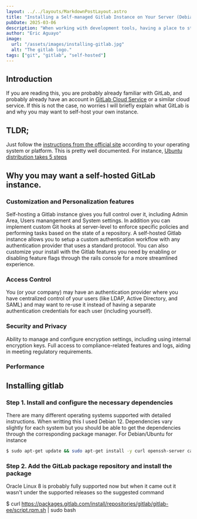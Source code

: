 ```yaml
---
layout: ../../layouts/MarkdownPostLayout.astro
title: "Installing a Self-managed Gitlab Instance on Your Server (Debian 12)"
pubDate: 2025-03-06
description: "When working with development tools, having a place to store and manage your code is essential. While many cloud-based services are available, a self-hosted solution offers greater control over versioning and CI/CD pipelines. You can achieve this by setting up your own GitLab server, providing full ownership and customization of your repositories and workflows."
author: "Eric Aguayo"
image:
  url: "/assets/images/installing-gitlab.jpg"
  alt: "The gitlab logo."
tags: ["git", "gitlab", "self-hosted"]
---
```


## Introduction

If you are reading this, you are probably already familiar with GitLab, and probably already have an account in [GitLab Cloud Service](https://www.gitlab.com) or a similar cloud service. If this is not the case, no worries I will briefly explain what GitLab is and why you may want to self-host your own instance.

## TLDR;

Just follow the [instructions from the official site](https://about.gitlab.com/install/) according to your operating system or platform. This is pretty well documented. For instance, [Ubuntu distribution takes 5 steps](https://about.gitlab.com/install/#ubuntu)

## Why you may want a self-hosted GitLab instance.

### Customization and Personalization features

Self-hosting a Gitlab instance gives you full control over it, including Admin Area, Users manangement and System settings. In addition you can implement custom Git hooks at server-level to enforce specific policies and performing tasks based on the state of a repository. A self-hosted Gitlab instance allows you to setup a custom authentication workflow with any authentication provider that uses a standard protocol. You can also customize your install with the Gitlab features you need by enabling or disabling feature flags through the rails console for a more streamlined experience.

### Access Control

You (or your company) may have an authentication provider where you have centralized control of your users (like LDAP, Active Directory, and SAML) and may want to re-use it instead of having a separate authentication credentials for each user (including yourself).

### Security and Privacy

Ability to manage and configure encryption settings, including using internal encryption keys. Full access to compliance-related features and logs, aiding in meeting regulatory requirements. 

### Performance



## Installing gitlab

### Step 1. Install and configure the necessary dependencies

There are many different operating systems supported with detailed instructions. When writting this I used Debian 12. Dependencies vary slightly for each system but you should be able to get the dependencies through the corresponding package manager. For Debian/Ubuntu for instance

```bash
$ sudo apt-get update && sudo apt-get install -y curl openssh-server ca-certificates perl
```

### Step 2. Add the GitLab package repository and install the package

Oracle Linux 8 is probably fully supported now but when it came out it wasn't under the supported releases so the suggested command

$ curl https://packages.gitlab.com/install/repositories/gitlab/gitlab-ee/script.rpm.sh | sudo bash
